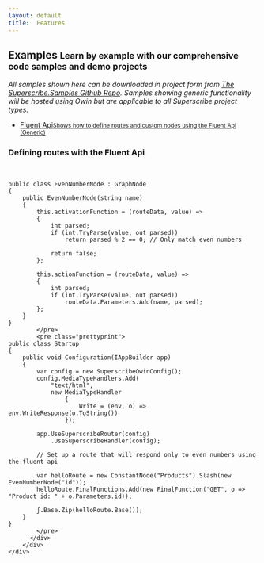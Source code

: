 ```yaml
---
layout: default
title:  Features
---
```


<div class="block">
	<h2 class="title-divider"><span>Examples</span>
	<small>Learn by example with our comprehensive code samples and demo projects</small>
	</h2>
	<div class="well well-mini pull-center">
		<em>All samples shown here can be downloaded in project form from <a href="https://github.com/Roysvork/Superscribe.Samples">The Superscribe.Samples Github Repo</a>. Samples showing generic functionality will be hosted using Owin but are applicable to all Superscribe project types.</em>
  	</div>
	<div class="tabbable tabs-left vertical-tabs bold-tabs row">
		<ul class="nav nav-tabs nav-stacked col-md-4">
			<li class="active">
				<a href="#fluentapi" data-toggle="tab">
					Fluent Api<small>Shows how to define routes and custom nodes using the Fluent Api (Generic)</small>
					<i class="icon-angle-right"></i>
				</a>
			</li>
		</ul>    
		<div class="tab-content col-md-8">
		  <div class="tab-pane active col-sm-12 col-md-12" id="fluentapi">
		  	<h3>Defining routes with the Fluent Api</h3>
			<pre class="prettyprint">

	public class EvenNumberNode : GraphNode
    {
        public EvenNumberNode(string name)
        {
            this.activationFunction = (routeData, value) =>
            {
                int parsed;
                if (int.TryParse(value, out parsed))
                    return parsed % 2 == 0; // Only match even numbers

                return false;
            };

            this.actionFunction = (routeData, value) =>
            {
                int parsed;
                if (int.TryParse(value, out parsed))
                    routeData.Parameters.Add(name, parsed);
            };
        }
    }
			</pre>
			<pre class="prettyprint">
	public class Startup
    {
        public void Configuration(IAppBuilder app)
        {
            var config = new SuperscribeOwinConfig();
            config.MediaTypeHandlers.Add(
                "text/html",
                new MediaTypeHandler
                    {
                        Write = (env, o) => env.WriteResponse(o.ToString())
                    });

            app.UseSuperscribeRouter(config)
                .UseSuperscribeHandler(config);

            // Set up a route that will respond only to even numbers using the fluent api

            var helloRoute = new ConstantNode("Products").Slash(new EvenNumberNode("id"));
            helloRoute.FinalFunctions.Add(new FinalFunction("GET", o => "Product id: " + o.Parameters.id));

            ʃ.Base.Zip(helloRoute.Base());
        }
    }
			</pre>
		  </div>
		</div>
	</div>
</div>